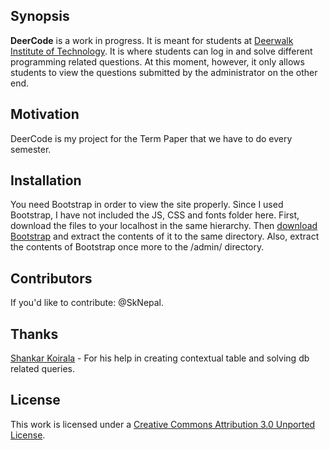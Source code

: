 ## Synopsis

**DeerCode** is a work in progress. It is meant for students at [Deerwalk Institute of Technology](http://www.dwit.edu.np). It is where students can log in and solve different programming related questions. At this moment, however, it only allows students to view the questions submitted by the administrator on the other end.


## Motivation

DeerCode is my project for the Term Paper that we have to do every semester.

## Installation

You need Bootstrap in order to view the site properly. Since I used Bootstrap, I have not included the JS, CSS and fonts folder here. First, download the files to your localhost in the same hierarchy. Then [download Bootstrap](http://getbootstrap.com/getting-started/#download) and extract the contents of it to the same directory. Also, extract the contents of Bootstrap once more to the /admin/ directory.


## Contributors

If you'd like to contribute: @SkNepal.

## Thanks

[Shankar Koirala](http://www.codedivinity.com/) - For his help in creating contextual table and solving db related queries.

## License

This work is licensed under a  [Creative Commons Attribution 3.0 Unported License](http://creativecommons.org/licenses/by/3.0/).



